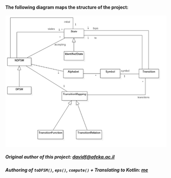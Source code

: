 #### The following diagram maps the structure of the project:

![Structure diagram](./FSM.png)

##### Original author of this project: [davidf@afeka.ac.il](mailto:davidf@afeka.ac.il)
##### Authoring of `toDFSM()`, `eps()`, `compute()` + Translating to Kotlin: [me](https://github.com/el-f)
